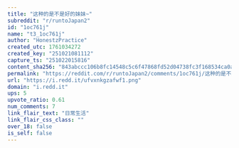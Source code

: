 ```yaml
---
title: "这种的是不是好的妹妹~"
subreddit: "r/runtoJapan2"
id: "1oc761j"
name: "t3_1oc761j"
author: "HonestzPractice"
created_utc: 1761034272
created_key: "251021081112"
capture_ts: "251022015816"
content_sha256: "843abccc106b8fc14548c5c6f47868fd52d04738fc3f168534ca0a65d8dfe4c3"
permalink: "https://reddit.com/r/runtoJapan2/comments/1oc761j/这种的是不是好的妹妹/"
url: "https://i.redd.it/ufvxnkgzafwf1.png"
domain: "i.redd.it"
ups: 5
upvote_ratio: 0.61
num_comments: 7
link_flair_text: "日常生活"
link_flair_css_class: ""
over_18: false
is_self: false
---
```


